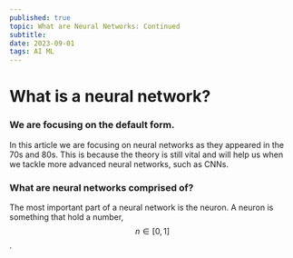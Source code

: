 ```yaml
---
published: true
topic: What are Neural Networks: Continued
subtitle:
date: 2023-09-01
tags: AI ML
---
```


# What is a neural network?
### We are focusing on the default form.
In this article we are focusing on neural networks as they appeared in the 70s and 80s. This is because the theory is still vital and will help us when we tackle more advanced neural networks, such
as CNNs.

### What are neural networks comprised of?
The most important part of a neural network is the neuron. A neuron is something that hold a number, $$n \in [0,1]$$.
